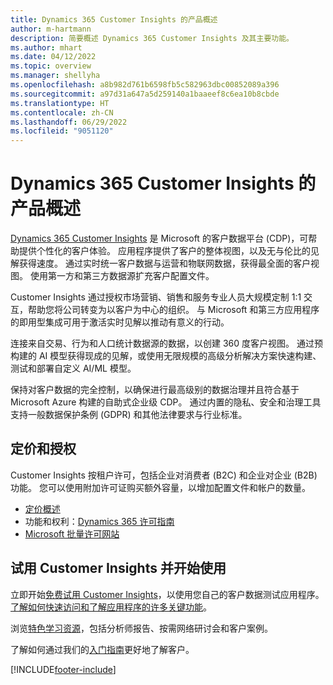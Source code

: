 ```yaml
---
title: Dynamics 365 Customer Insights 的产品概述
author: m-hartmann
description: 简要概述 Dynamics 365 Customer Insights 及其主要功能。
ms.author: mhart
ms.date: 04/12/2022
ms.topic: overview
ms.manager: shellyha
ms.openlocfilehash: a8b982d761b6598fb5c582963dbc00852089a396
ms.sourcegitcommit: a97d31a647a5d259140a1baaeef8c6ea10b8cbde
ms.translationtype: HT
ms.contentlocale: zh-CN
ms.lasthandoff: 06/29/2022
ms.locfileid: "9051120"
---
```

# <a name="product-overview-for-dynamics-365-customer-insights"></a>Dynamics 365 Customer Insights 的产品概述

[Dynamics 365 Customer Insights](https://dynamics.microsoft.com/ai/customer-insights/) 是 Microsoft 的客户数据平台 (CDP)，可帮助提供个性化的客户体验。 应用程序提供了客户的整体视图，以及无与伦比的见解获得速度。 通过实时统一客户数据与运营和物联网数据，获得最全面的客户视图。 使用第一方和第三方数据源扩充客户配置文件。 

Customer Insights 通过授权市场营销、销售和服务专业人员大规模定制 1:1 交互，帮助您将公司转变为以客户为中心的组织。 与 Microsoft 和第三方应用程序的即用型集成可用于激活实时见解以推动有意义的行动。

连接来自交易、行为和人口统计数据源的数据，以创建 360 度客户视图。 通过预构建的 AI 模型获得现成的见解，或使用无限规模的高级分析解决方案快速构建、测试和部署自定义 AI/ML 模型。

保持对客户数据的完全控制，以确保进行最高级别的数据治理并且符合基于 Microsoft Azure 构建的自助式企业级 CDP。 通过内置的隐私、安全和治理工具支持一般数据保护条例 (GDPR) 和其他法律要求与行业标准。

## <a name="pricing-and-licensing"></a>定价和授权
Customer Insights 按租户许可，包括企业对消费者 (B2C) 和企业对企业 (B2B) 功能。 您可以使用附加许可证购买额外容量，以增加配置文件和帐户的数量。

- [定价概述](https://dynamics.microsoft.com/ai/customer-insights/pricing/)
- 功能和权利：[Dynamics 365 许可指南](https://go.microsoft.com/fwlink/?LinkId=866544)
- [Microsoft 批量许可网站](https://www.microsoft.com/licensing/how-to-buy/how-to-buy)

## <a name="try-customer-insights-and-get-started"></a>试用 Customer Insights 并开始使用

立即开始[免费试用 Customer Insights](https://signup.microsoft.com/create-account/signup?SKU=036c2481-aa8a-47cd-ab43-324f0c157c2d&ali=1&RU=https:%2F%2Fhome.ci.ai.dynamics.com%2Fstart%2Ftrial&products=036c2481-aa8a-47cd-ab43-324f0c157c2d)，以使用您自己的客户数据测试应用程序。 [了解如何快速访问和了解应用程序的许多关键功能](trial-signup.md)。 

浏览[特色学习资源](https://dynamics.microsoft.com/ai/customer-insights/resources/)，包括分析师报告、按需网络研讨会和客户案例。

了解如何通过我们的[入门指南](get-started.md)更好地了解客户。

[!INCLUDE[footer-include](includes/footer-banner.md)]
